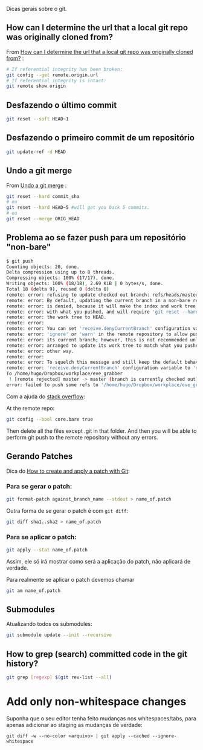 ﻿Dicas gerais sobre o git.

## How can I determine the url that a local git repo was originally cloned from?

From [How can I determine the url that a local git repo was originally cloned from?](http://stackoverflow.com/questions/4089430/how-can-i-determine-the-url-that-a-local-git-repo-was-originally-cloned-from) :

~~~ Bash
# If referential integrity has been broken:
git config --get remote.origin.url
# If referential integrity is intact:
git remote show origin
~~~

## Desfazendo o último commit

~~~ Bash
git reset --soft HEAD~1
~~~

## Desfazendo o primeiro commit de um repositório

~~~ Bash
git update-ref -d HEAD
~~~

## Undo a git merge

From [Undo a git merge](http://stackoverflow.com/questions/2389361/undo-a-git-merge) :

~~~ Bash
git reset --hard commit_sha
# ou
git reset --hard HEAD~5 #will get you back 5 commits.
# ou
git reset --merge ORIG_HEAD
~~~

## Problema ao se fazer push para um repositório "non-bare"

~~~ Bash
$ git push
Counting objects: 20, done.
Delta compression using up to 8 threads.
Compressing objects: 100% (17/17), done.
Writing objects: 100% (18/18), 2.69 KiB | 0 bytes/s, done.
Total 18 (delta 9), reused 0 (delta 0)
remote: error: refusing to update checked out branch: refs/heads/master
remote: error: By default, updating the current branch in a non-bare repository
remote: error: is denied, because it will make the index and work tree inconsistent
remote: error: with what you pushed, and will require 'git reset --hard' to match
remote: error: the work tree to HEAD.
remote: error:
remote: error: You can set 'receive.denyCurrentBranch' configuration variable to
remote: error: 'ignore' or 'warn' in the remote repository to allow pushing into
remote: error: its current branch; however, this is not recommended unless you
remote: error: arranged to update its work tree to match what you pushed in some
remote: error: other way.
remote: error:
remote: error: To squelch this message and still keep the default behaviour, set
remote: error: 'receive.denyCurrentBranch' configuration variable to 'refuse'.
To /home/hugo/Dropbox/workplace/eve_grabber
 ! [remote rejected] master -> master (branch is currently checked out)
error: failed to push some refs to '/home/hugo/Dropbox/workplace/eve_grabber'
~~~

Com a ajuda do [stack overflow](http://stackoverflow.com/questions/2816369/git-push-error-remote-rejected-master-master-branch-is-currently-checked):

At the remote repo:

~~~ Bash
git config --bool core.bare true
~~~

Then delete all the files except .git in that folder. And then you will be able to perform git push to the remote repository without any errors.

## Gerando Patches

Dica do [How to create and apply a patch with Git](https://ariejan.net/2009/10/26/how-to-create-and-apply-a-patch-with-git/):

### Para se gerar o patch:

~~~ Bash
git format-patch against_branch_name --stdout > name_of.patch
~~~

Outra forma de se gerar o patch é com `git diff`:

~~~ Bash
git diff sha1..sha2 > name_of.patch
~~~

### Para se aplicar o patch:

~~~ Bash
git apply --stat name_of.patch
~~~
Assim, ele só irá mostrar como será a aplicação do patch, não aplicará de verdade.

Para realmente se aplicar o patch devemos chamar

~~~ Bash
git am name_of.patch
~~~

## Submodules

Atualizando todos os submodules:

~~~ Bash
git submodule update --init --recursive
~~~

## How to grep (search) committed code in the git history?

~~~ Bash
git grep [regexp] $(git rev-list --all)
~~~

# Add only non-whitespace changes

Suponha que o seu editor tenha feito mudanças nos whitespaces/tabs, para apenas adicionar ao staging as mudanças de verdade:

    git diff -w --no-color <arquivo> | git apply --cached --ignore-whitespace
